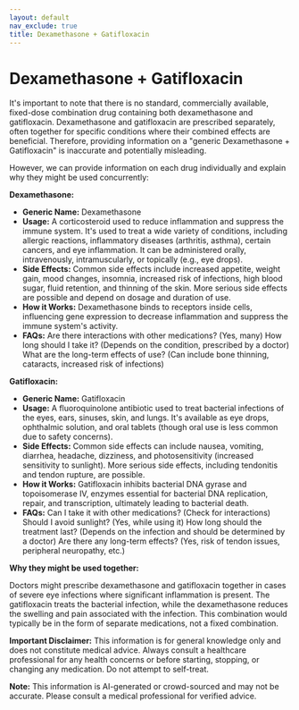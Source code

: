 ```yaml
---
layout: default
nav_exclude: true
title: Dexamethasone + Gatifloxacin
---
```


# Dexamethasone + Gatifloxacin

It's important to note that there is no standard, commercially available, fixed-dose combination drug containing both dexamethasone and gatifloxacin.  Dexamethasone and gatifloxacin are prescribed separately, often together for specific conditions where their combined effects are beneficial. Therefore, providing information on a "generic Dexamethasone + Gatifloxacin" is inaccurate and potentially misleading.

However, we can provide information on each drug individually and explain why they might be used concurrently:


**Dexamethasone:**

* **Generic Name:** Dexamethasone
* **Usage:**  A corticosteroid used to reduce inflammation and suppress the immune system. It's used to treat a wide variety of conditions, including allergic reactions, inflammatory diseases (arthritis, asthma), certain cancers, and eye inflammation.  It can be administered orally, intravenously, intramuscularly, or topically (e.g., eye drops).
* **Side Effects:**  Common side effects include increased appetite, weight gain, mood changes, insomnia, increased risk of infections, high blood sugar, fluid retention, and thinning of the skin.  More serious side effects are possible and depend on dosage and duration of use.
* **How it Works:** Dexamethasone binds to receptors inside cells, influencing gene expression to decrease inflammation and suppress the immune system's activity.
* **FAQs:**  Are there interactions with other medications? (Yes, many) How long should I take it? (Depends on the condition, prescribed by a doctor) What are the long-term effects of use? (Can include bone thinning, cataracts, increased risk of infections)

**Gatifloxacin:**

* **Generic Name:** Gatifloxacin
* **Usage:** A fluoroquinolone antibiotic used to treat bacterial infections of the eyes, ears, sinuses, skin, and lungs.  It's available as eye drops, ophthalmic solution, and oral tablets (though oral use is less common due to safety concerns).
* **Side Effects:**  Common side effects can include nausea, vomiting, diarrhea, headache, dizziness, and photosensitivity (increased sensitivity to sunlight).  More serious side effects, including tendonitis and tendon rupture, are possible.
* **How it Works:** Gatifloxacin inhibits bacterial DNA gyrase and topoisomerase IV, enzymes essential for bacterial DNA replication, repair, and transcription, ultimately leading to bacterial death.
* **FAQs:**  Can I take it with other medications? (Check for interactions) Should I avoid sunlight? (Yes, while using it) How long should the treatment last? (Depends on the infection and should be determined by a doctor) Are there any long-term effects? (Yes, risk of tendon issues, peripheral neuropathy, etc.)


**Why they might be used together:**

Doctors might prescribe dexamethasone and gatifloxacin together in cases of severe eye infections where significant inflammation is present.  The gatifloxacin treats the bacterial infection, while the dexamethasone reduces the swelling and pain associated with the infection.  This combination would typically be in the form of separate medications, not a fixed combination.

**Important Disclaimer:** This information is for general knowledge only and does not constitute medical advice.  Always consult a healthcare professional for any health concerns or before starting, stopping, or changing any medication.  Do not attempt to self-treat.


**Note:** This information is AI-generated or crowd-sourced and may not be accurate. Please consult a medical professional for verified advice.